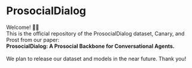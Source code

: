 # ProsocialDialog

Welcome! 👋🏻<br>
This is the official repository of the ProsocialDialog dataset, Canary, and Prost from our paper:<br>
**ProsocialDialog: A Prosocial Backbone for Conversational Agents.**
<br>
<br>
We plan to release our dataset and models in the near future.
Thank you!
